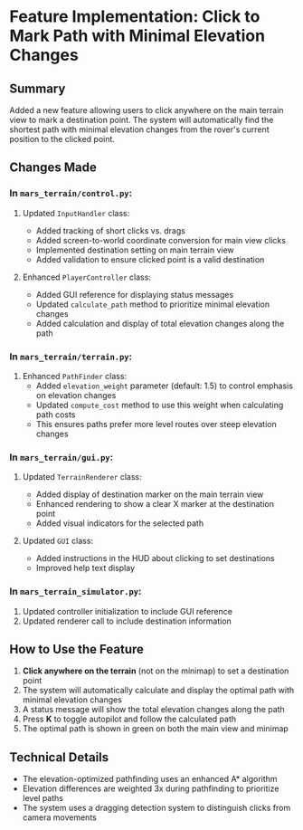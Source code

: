 # Feature Implementation: Click to Mark Path with Minimal Elevation Changes

## Summary
Added a new feature allowing users to click anywhere on the main terrain view to mark a destination point. The system will automatically find the shortest path with minimal elevation changes from the rover's current position to the clicked point.

## Changes Made

### In `mars_terrain/control.py`:

1. Updated `InputHandler` class:
   - Added tracking of short clicks vs. drags
   - Added screen-to-world coordinate conversion for main view clicks
   - Implemented destination setting on main terrain view
   - Added validation to ensure clicked point is a valid destination

2. Enhanced `PlayerController` class:
   - Added GUI reference for displaying status messages
   - Updated `calculate_path` method to prioritize minimal elevation changes
   - Added calculation and display of total elevation changes along the path

### In `mars_terrain/terrain.py`:

1. Enhanced `PathFinder` class:
   - Added `elevation_weight` parameter (default: 1.5) to control emphasis on elevation changes
   - Updated `compute_cost` method to use this weight when calculating path costs
   - This ensures paths prefer more level routes over steep elevation changes

### In `mars_terrain/gui.py`:

1. Updated `TerrainRenderer` class:
   - Added display of destination marker on the main terrain view
   - Enhanced rendering to show a clear X marker at the destination point
   - Added visual indicators for the selected path

2. Updated `GUI` class:
   - Added instructions in the HUD about clicking to set destinations
   - Improved help text display

### In `mars_terrain_simulator.py`:

1. Updated controller initialization to include GUI reference
2. Updated renderer call to include destination information

## How to Use the Feature

1. **Click anywhere on the terrain** (not on the minimap) to set a destination point
2. The system will automatically calculate and display the optimal path with minimal elevation changes
3. A status message will show the total elevation changes along the path
4. Press **K** to toggle autopilot and follow the calculated path
5. The optimal path is shown in green on both the main view and minimap

## Technical Details

- The elevation-optimized pathfinding uses an enhanced A* algorithm
- Elevation differences are weighted 3x during pathfinding to prioritize level paths
- The system uses a dragging detection system to distinguish clicks from camera movements 
